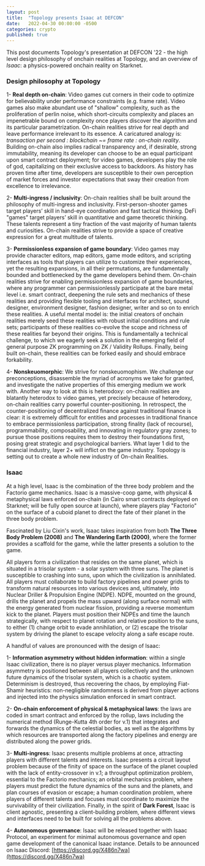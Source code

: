 ```yaml
---
layout: post
title:  "Topology presents Isaac at DEFCON"
date:   2022-04-30 00:00:00 -0500
categories: crypto
published: true
---
```


This post documents Topology's presentation at DEFCON '22 - the high level design philosophy of onchain realities at Topology, and an overview of *Isaac*: a physics-powered onchain reality on Starknet.

### Design philosophy at Topology

1- **Real depth on-chain**: Video games cut corners in their code to optimize for believability under performance constraints (e.g. frame rate). Video games also make abundant use of "shallow" complexity, such as the proliferation of perlin noise, which short-circuits complexity and places an impenetrable bound on complexity once players discover the algorithm and its particular parametrization. On-chain realities strive for real depth and leave performance irrelevant to its essence. A caricatured analogy is: *transaction per second : blockchain ~= frame rate : on-chain reality*. Building on-chain also implies radical transparency and, if desirable, strong immutability, meaning its developer can choose to be an equal participant upon smart contract deployment; for video games, developers play the role of god, capitalizing on their exclusive access to backdoors. As history has proven time after time, developers are susceptible to their own perception of market forces and investor expectations that sway their creation from excellence to irrelevance.

2- **Multi-ingress / inclusivity**: On-chain realities shall be built around the philosophy of multi-ingress and inclusivity. First-person-shooter games target players’ skill in hand-eye coordination and fast tactical thinking. DeFi "games" target players’ skill in quantitative and game theoretic thinking. These talents represent a tiny fraction of the vast majority of human talents and curiosities. On-chain realities strive to provide a space of creative expression for a great multitude of talents.

3- **Permissionless expansion of game boundary**: Video games may provide character editors, map editors, game mode editors, and scripting interfaces as tools that players can utilize to customize their experiences, yet the resulting expansions, in all their permutations, are fundamentally bounded and bottlenecked by the game developers behind them. On-chain realities strive for enabling permissionless expansion of game boundaries, where any programmer can permissionlessly participate at the bare metal level i.e. smart contract, deepening the rule sets and mechanics of these realities and providing flexible tooling and interfaces for architect, sound designer, environment designer, fashion designer, writer and so on to enrich these realities. A useful mental model is: the initial creators of onchain realities merely seed these realities with robust initial conditions and rule sets; participants of these realities co-evolve the scope and richness of these realities far beyond their origins. This is fundamentally a technical challenge, to which we eagerly seek a solution in the emerging field of general purpose ZK programming on ZK / Validity Rollups. Finally, being built on-chain, these realities can be forked easily and should embrace forkability.

4- **Nonskeuomorphic**: We strive for nonskeuomophism. We challenge our preconceptions, disassemble the myriad of acronyms we take for granted, and investigate the native properties of this emerging medium we work with. Another way to look at this is heterodoxy: on-chain realities are blatantly heterodox to video games, yet precisely because of heterodoxy, on-chain realities carry powerful counter-positioning. In retrospect, the counter-positioning of decentralized finance against traditional finance is clear: it is extremely difficult for entities and processes in traditional finance to embrace permissionless participation, strong finality (lack of recourse), programmability, composability, and innovating in regulatory gray zones; to pursue those positions requires them to destroy their foundations first, posing great strategic and psychological barriers. What layer 1 did to the financial industry, layer 2+ will inflict on the game industry. Topology is setting out to create a whole new industry of On-chain Realities.

### Isaac

At a high level, Isaac is the combination of the three body problem and the Factorio game mechanics. Isaac is a massive-coop game, with physical & metaphysical laws enforced on-chain (in Cairo smart contracts deployed on Starknet; will be fully open source at launch), where players play "Factorio" on the surface of a cuboid planet to direct the fate of their planet in the three body problem.

Fascinated by Liu Cixin's work, Isaac takes inspiration from both **The Three Body Problem (2008)** and **The Wandering Earth (2000)**, where the former provides a scaffold for the game, while the latter presents a solution to the game.

All players form a civilization that resides on the same planet, which is situated in a trisolar system - a solar system with three suns. The planet is susceptible to crashing into suns, upon which the civilization is annihilated. All players must collaborate to build factory pipelines and power grids to transform natural resources into various devices and, ultimately, into Nuclear Driller & Propulsion Engine (NDPE). NDPE, mounted on the ground, drills the planet and propels the mass upward (along surface normal) with the energy generated from nuclear fission, providing a reverse momentum kick to the planet. Players must position their NDPEs and time the launch strategically, with respect to planet rotation and relative position to the suns, to either (1) change orbit to evade annihilation, or (2) escape the trisolar system by driving the planet to escape velocity along a safe escape route.

A handful of values are pronounced with the design of Isaac:

1- **Information asymmetry without hidden information**: within a single Isaac civilization, there is no player versus player mechanics. Information asymmetry is positioned between all players collectively and the unknown future dynamics of the trisolar system, which is a chaotic system. Determinism is destroyed, thus recovering the chaos, by employing Fiat-Shamir heuristics: non-negligible randomness is derived from player actions and injected into the physics simulation enforced in smart contract.

2- **On-chain enforcement of physical & metaphysical laws**: the laws are coded in smart contract and enforced by the rollup, laws including the numerical method (Runge-Kutta 4th order for v.1) that integrates and forwards the dynamics of the celestial bodies, as well as the algorithms by which resources are transported along the factory pipelines and energy are distributed along the power grids.

3- **Multi-ingress**: Isaac presents multiple problems at once, attracting players with different talents and interests. Isaac presents a circuit layout problem because of the finity of space on the surface of the planet coupled with the lack of entity-crossover in v.1; a throughput optimization problem, essential to the Factorio mechanics; an orbital mechanics problem, where players must predict the future dynamics of the suns and the planets, and plan courses of evasion or escape; a human coordination problem, where players of different talents and focuses must coordinate to maximize the survivability of their civilization. Finally, in the spirit of **Dark Forest**, Isaac is client agnostic, presenting a client-building problem, where different views and interfaces need to be built for solving all the problems above.

4- **Autonomous governance**: Isaac will be released together with Isaac Protocol, an experiment for minimal autonomous governance and open game development of the canonical Isaac instance. Details to be announced on Isaac Discord: [https://discord.gg/X486n7wa](https://discord.gg/X486n7wa)